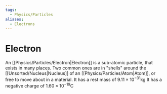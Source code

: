 ```yaml
---
tags:
  - Physics/Particles
aliases:
  - Electrons
---
```

# Electron
An [[Physics/Particles/Electron|Electron]] is a sub-atomic particle, that exists in many places. Two common ones are in "shells" around the [[Unsorted/Nucleus|Nucleus]] of an [[Physics/Particles/Atom|Atom]], or free to move about in a material.
It has a rest mass of $9.11\times10^{-31}$kg
It has a negative charge of $1.60\times10^{-19}$C